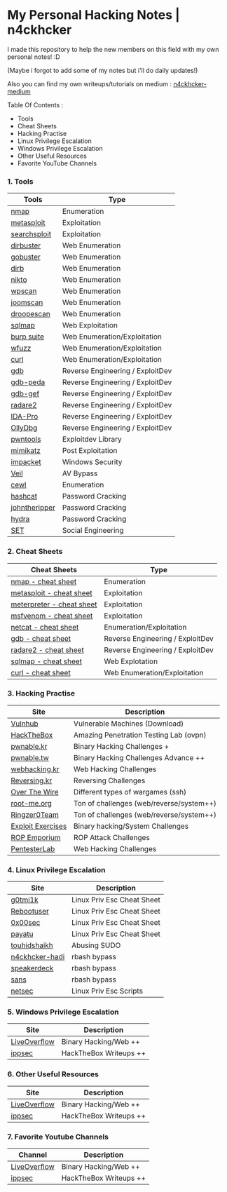 # My Personal Hacking Notes | n4ckhcker
I made this repository to help the new members on this field with my own personal notes! :D

(Maybe i forgot to add some of my notes but i'll do daily updates!)

Also you can find my own writeups/tutorials on medium : [n4ckhcker-medium](https://medium.com/@n4ckhcker)

Table Of Contents : 
- Tools
- Cheat Sheets
- Hacking Practise
- Linux Privilege Escalation
- Windows Privilege Escalation
- Other Useful Resources
- Favorite YouTube Channels

### 1. Tools

Tools | Type
---- | ----
[nmap](https://github.com/ashishb/android-security-awesome) 			| Enumeration
[metasploit](https://github.com/paragonie/awesome-appsec)								| Exploitation
[searchsploit](https://github.com/paragonie/awesome-appsec)								| Exploitation
[dirbuster](https://github.com/djadmin/awesome-bug-bounty) 						| Web Enumeration
[gobuster](https://github.com/apsdehal/awesome-ctf) 										| Web Enumeration
[dirb](https://github.com/joe-shenouda/awesome-cyber-skills) | Web Enumeration
[nikto](https://github.com/devsecops/awesome-devsecops) 						| Web Enumeration
[wpscan](https://github.com/FabioBaroni/awesome-exploit-development) 	| Web Enumeration
[joomscan](https://github.com/secfigo/Awesome-Fuzzing) 								| Web Enumeration
[droopescan](https://github.com/carpedm20/awesome-hacking) 						| Web Enumeration
[sqlmap](https://github.com/vitalysim/Awesome-Hacking-Resources)          | Web Exploitation
[burp suite](https://github.com/paralax/awesome-honeypots) 							| Web Enumeration/Exploitation
[wfuzz](https://github.com/meirwah/awesome-incident-response) 			| Web Enumeration/Exploitation
[curl](https://github.com/meirwah/awesome-incident-response) 			| Web Enumeration/Exploitation
[gdb](https://github.com/hslatman/awesome-industrial-control-system-security)      | Reverse Engineering / ExploitDev
[gdb-peda](https://github.com/onlurking/awesome-infosec) 							| Reverse Engineering / ExploitDev 
[gdb-gef](https://github.com/nebgnahz/awesome-iot-hacks) 							| Reverse Engineering / ExploitDev 
[radare2](https://github.com/rshipp/awesome-malware-analysis) 				| Reverse Engineering / ExploitDev
[IDA-Pro](https://github.com/jivoi/awesome-osint) 									 | Reverse Engineering / ExploitDev 
[OllyDbg](https://github.com/ashishb/osx-and-ios-security-awesome) 	| Reverse Engineering / ExploitDev 
[pwntools](https://github.com/ashishb/osx-and-ios-security-awesome) 	| Exploitdev Library
[mimikatz](https://github.com/caesar0301/awesome-pcaptools) 						| Post Exploitation
[impacket](https://github.com/enaqx/awesome-pentest) 								| Windows Security
[Veil](https://github.com/ziadoz/awesome-php#security) 						| AV Bypass
[cewl](https://github.com/yeyintminthuhtut/Awesome-Red-Teaming) | Enumeration
[hashcat](https://github.com/fdivrp/awesome-reversing) 						| Password Cracking
[johntheripper](https://github.com/PaulSec/awesome-sec-talks) 							| Password Cracking
[hydra](https://github.com/danielmiessler/SecLists) 								| Password Cracking
[SET](https://github.com/sbilly/awesome-security) 								| Social Engineering 

### 2. Cheat Sheets

Cheat Sheets | Type
---- | ----
[nmap - cheat sheet](https://blogs.sans.org/pen-testing/files/2013/10/NmapCheatSheetv1.1.pdf) 			| Enumeration
[metasploit - cheat sheet](https://www.sans.org/security-resources/sec560/misc_tools_sheet_v1.pdf)								| Exploitation
[meterpreter - cheat sheet](https://www.blueliv.com/downloads/Meterpreter_cheat_sheet_v0.1.pdf)								| Exploitation
[msfvenom - cheat sheet](https://netsec.ws/?p=331)								| Exploitation
[netcat - cheat sheet](https://netsec.ws/?p=292)								| Enumeration/Exploitation
[gdb - cheat sheet](http://www.yolinux.com/TUTORIALS/GDB-Commands.html) 						| Reverse Engineering / ExploitDev
[radare2 - cheat sheet](https://github.com/radare/radare2/blob/master/doc/intro.md) 						| Reverse Engineering / ExploitDev
[sqlmap - cheat sheet](https://github.com/aramosf/sqlmap-cheatsheet/blob/master/sqlmap%20cheatsheet%20v1.0-SBD.pdf) 										| Web Explotation
[curl - cheat sheet](https://www.cheatography.com/deleted-18501/cheat-sheets/curl-cheat-sheet/) | Web Enumeration/Exploitation

### 3. Hacking Practise

Site | Description
---- | ----
[Vulnhub](https://www.vulnhub.com/) 			| Vulnerable Machines (Download)
[HackTheBox](http://hackthebox.eu/)								| Amazing Penetration Testing Lab (ovpn)
[pwnable.kr](http://pwnable.kr/)								| Binary Hacking Challenges +
[pwnable.tw](http://pwnable.tw/)								| Binary Hacking Challenges Advance ++
[webhacking.kr](http://webhacking.kr/) | Web Hacking Challenges 
[Reversing.kr](http://reversing.kr/) | Reversing Challenges
[Over The Wire](http://overthewire.org/wargames/)								| Different types of wargames (ssh)
[root-me.org](https://www.root-me.org/) 						| Ton of challenges (web/reverse/system++)
[Ringzer0Team](https://ringzer0team.com/) 						| Ton of challenges (web/reverse/system++)
[Exploit Exercises](https://exploit-exercises.com/) 										| Binary hacking/System Challenges
[ROP Emporium](https://ropemporium.com/) | ROP Attack Challenges
[PentesterLab](https://pentesterlab.com/) | Web Hacking Challenges

### 4. Linux Privilege Escalation

Site | Description
---- | ----
[g0tmi1k](https://blog.g0tmi1k.com/2011/08/basic-linux-privilege-escalation/) 			| Linux Priv Esc Cheat Sheet
[Rebootuser](https://www.rebootuser.com/?p=1623)								| Linux Priv Esc Cheat Sheet
[0x00sec](https://0x00sec.org/t/enumeration-for-linux-privilege-escalation/1959)								| Linux Priv Esc Cheat Sheet
[payatu](https://payatu.com/guide-linux-privilege-escalation/)								| Linux Priv Esc Cheat Sheet
[touhidshaikh](http://touhidshaikh.com/blog/?p=790)								| Abusing SUDO
[n4ckhcker-hadi](https://www.exploit-db.com/docs/english/44592-linux-restricted-shell-bypass-guide.pdf)								| rbash bypass
[speakerdeck](https://speakerdeck.com/knaps/escape-from-shellcatraz-breaking-out-of-restricted-unix-shells)								| rbash bypass
[sans](https://pen-testing.sans.org/blog/2012/06/06/escaping-restricted-linux-shells)								| rbash bypass
[netsec](https://netsec.ws/?p=309)								| Linux Priv Esc Scripts

### 5. Windows Privilege Escalation

Site | Description
---- | ----
[LiveOverflow](https://github.com/ashishb/android-security-awesome) 			| Binary Hacking/Web ++
[ippsec](https://github.com/paragonie/awesome-appsec)								| HackTheBox Writeups ++

### 6. Other Useful Resources

Site | Description
---- | ----
[LiveOverflow](https://github.com/ashishb/android-security-awesome) 			| Binary Hacking/Web ++
[ippsec](https://github.com/paragonie/awesome-appsec)								| HackTheBox Writeups ++

### 7. Favorite Youtube Channels

Channel | Description
---- | ----
[LiveOverflow](https://www.youtube.com/channel/UClcE-kVhqyiHCcjYwcpfj9w) 			| Binary Hacking/Web ++
[ippsec](https://www.youtube.com/channel/UCa6eh7gCkpPo5XXUDfygQQA)								| HackTheBox Writeups ++
